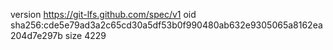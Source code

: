 version https://git-lfs.github.com/spec/v1
oid sha256:cde5e79ad3a2c65cd30a5df53b0f990480ab632e9305065a8162ea204d7e297b
size 4229
